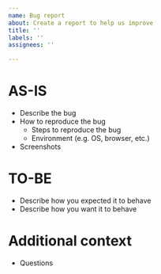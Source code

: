 ```yaml
---
name: Bug report
about: Create a report to help us improve
title: ''
labels: ''
assignees: ''

---
```


# AS-IS
- Describe the bug
- How to reproduce the bug
  - Steps to reproduce the bug
  - Environment (e.g. OS, browser, etc.)
- Screenshots

# TO-BE
- Describe how you expected it to behave
- Describe how you want it to behave

# Additional context
- Questions
